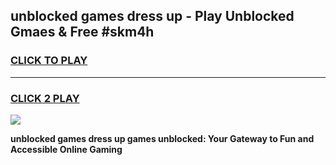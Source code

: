 
## unblocked games dress up - Play Unblocked Gmaes & Free #skm4h
<h3>
<a href="https://premium.freeplayer.one?title=unblocked_games_dress_up&ref=01M">CLICK TO PLAY</a></h3>
<hr>

<h3>
<a href="https://premium.freeplayer.one?title=unblocked_games_dress_up&ref=01M">CLICK 2 PLAY</a>
  
</h3>

<a href="https://premium.freeplayer.one?title=unblocked_games_dress_up&ref=01M"><img src="https://clearcache.store/games.png"></a>


**unblocked games dress up games unblocked: Your Gateway to Fun and Accessible Online Gaming**
